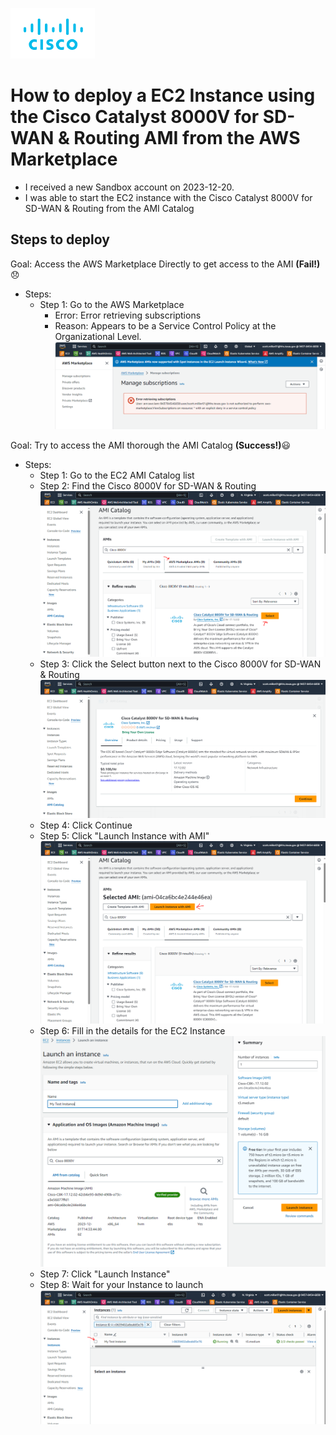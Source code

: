 ![Cisco Logo](images/cisco.png)
# How to deploy a EC2 Instance using the Cisco Catalyst 8000V for SD-WAN & Routing AMI from the AWS Marketplace

- I received a new Sandbox account on 2023-12-20.   
- I was able to start the EC2 instance with the Cisco Catalyst 8000V for SD-WAN & Routing from the AMI Catalog


## Steps to deploy

Goal: Access the AWS Marketplace Directly to get access to the AMI  **(Fail!)**:disappointed:
- Steps:
    - Step 1: Go to the AWS Marketplace
        - Error:  Error retrieving subscriptions
        - Reason: Appears to be a Service Control Policy at the Organizational Level. 
    ![Alt text](images/error-manage-subscription.png)


Goal: Try to access the AMI thorough the AMI Catalog **(Success!)**:smiley:
- Steps:
    - Step 1: Go to the EC2 AMI Catalog list 
    - Step 2: Find the Cisco 8000V for SD-WAN & Routing
    ![Alt text](images/ec2-ami-catalog.png)
    - Step 3: Click the Select button next to the Cisco 8000V for SD-WAN & Routing
    ![Alt text](images/ec2-ami-select-8000v.png)
    - Step 4: Click Continue
    - Step 5: Click "Launch Instance with AMI"
    ![Alt text](images/ec2-ami-launch-instance.png)
    - Step 6: Fill in the details for the EC2 Instance
    ![Alt text](images/ec2-ami-instance-details.png)
    - Step 7: Click "Launch Instance"
    - Step 8: Wait for your Instance to launch
    ![Alt text](images/ec2-launched-instance.png)

   




